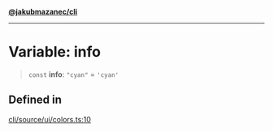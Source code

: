 [**@jakubmazanec/cli**](../../../README.md)

---

# Variable: info

> `const` **info**: `"cyan"` = `'cyan'`

## Defined in

[cli/source/ui/colors.ts:10](https://github.com/jakubmazanec/tools/blob/a4967209f10f2b04ade958bd873ac46f1290cee7/packages/cli/source/ui/colors.ts#L10)
